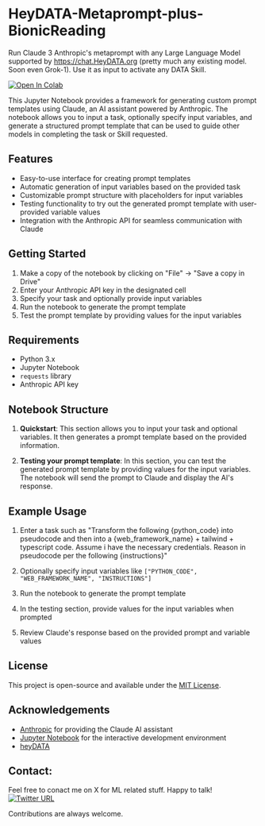 # HeyDATA-Metaprompt-plus-BionicReading
Run Claude 3 Anthropic's metaprompt with any Large Language Model supported by https://chat.HeyDATA.org  (pretty much any existing model. Soon even Grok-1). Use it as input to activate any DATA Skill. 

[![Open In Colab](https://colab.research.google.com/assets/colab-badge.svg)](https://colab.research.google.com/github/ranvier2d2meta-prompt-anyLLM-BionicAnswer)

This Jupyter Notebook provides a framework for generating custom prompt templates using Claude, an AI assistant powered by Anthropic. The notebook allows you to input a task, optionally specify input variables, and generate a structured prompt template that can be used to guide other models in completing the task or Skill requested. 

## Features

- Easy-to-use interface for creating prompt templates
- Automatic generation of input variables based on the provided task
- Customizable prompt structure with placeholders for input variables
- Testing functionality to try out the generated prompt template with user-provided variable values
- Integration with the Anthropic API for seamless communication with Claude

## Getting Started

1. Make a copy of the notebook by clicking on "File" -> "Save a copy in Drive"
2. Enter your Anthropic API key in the designated cell
3. Specify your task and optionally provide input variables
4. Run the notebook to generate the prompt template
5. Test the prompt template by providing values for the input variables

## Requirements

- Python 3.x
- Jupyter Notebook
- `requests` library
- Anthropic API key

## Notebook Structure

1. **Quickstart**: This section allows you to input your task and optional variables. It then generates a prompt template based on the provided information.

2. **Testing your prompt template**: In this section, you can test the generated prompt template by providing values for the input variables. The notebook will send the prompt to Claude and display the AI's response.

## Example Usage

1. Enter a task such as "Transform the following {python_code} into pseudocode and then into a {web_framework_name} + tailwind + typescript code. Assume i have the necessary credentials. Reason in pseudocode per the following {instructions}"

2. Optionally specify input variables like `["PYTHON_CODE", "WEB_FRAMEWORK_NAME", "INSTRUCTIONS"]`

3. Run the notebook to generate the prompt template

4. In the testing section, provide values for the input variables when prompted

5. Review Claude's response based on the provided prompt and variable values

## License

This project is open-source and available under the [MIT License](LICENSE).

## Acknowledgements

- [Anthropic](https://www.anthropic.com/) for providing the Claude AI assistant
- [Jupyter Notebook](https://jupyter.org/) for the interactive development environment
- [heyDATA](https://chat.heydata.org)


 ## Contact: 

Feel free to conact me on X for ML related stuff. Happy to talk! [![Twitter URL](https://img.shields.io/twitter/url/https/twitter.com/Dis_Trackted.svg?style=social&label=Follow%20%40Dis_Trackted)](https://twitter.com/Dis_Trackted)

Contributions are always welcome.

